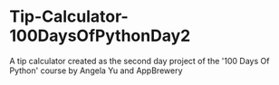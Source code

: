 # Tip-Calculator-100DaysOfPythonDay2
A tip calculator created as the second day project of the '100 Days Of Python' course by Angela Yu and AppBrewery
